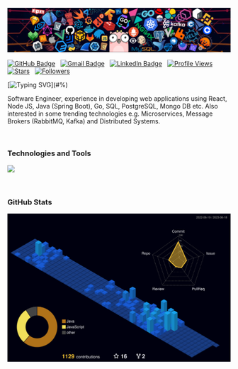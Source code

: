 <a href="#!"><img src='images/header_01.png' alt="header"></img></a>

[![GitHub Badge](https://img.shields.io/badge/GitHub-100000?style=flat&logo=github&logoColor=white)](https://github.com/sumanthvadde)&nbsp;&nbsp;
[![Gmail Badge](https://img.shields.io/badge/Gmail-D14836?style=flat&logo=gmail&logoColor=white)](mailto:vvadde@usc.edu)&nbsp;&nbsp;
[![LinkedIn Badge](https://img.shields.io/badge/LinkedIn-0077B5?style=flat&logo=linkedin&logoColor=white)](https://linkedin.com/in/sumanthvadde)&nbsp;&nbsp;
[![Profile Views](https://komarev.com/ghpvc/?username=sumanthvadde&style=flat&color=green&label=Profile+views)](#/)&nbsp;&nbsp;
[![Stars](https://custom-icon-badges.herokuapp.com/github/stars/sumanthvadde?color=55960c&labelColor=488207&style=social&logo=star&logoColor=black&label=Stars)](https://github.com/sumanthvadde?tab=repositories&sort=stargazers)&nbsp;&nbsp;
[![Followers](https://custom-icon-badges.herokuapp.com/github/followers/sumanthvadde?color=236ad3&labelColor=1155ba&style=social&logo=github&logoColor=black&label=Follow)](https://github.com/sumanthvadde?tab=followers)&nbsp;&nbsp;

[![Typing SVG](https://readme-typing-svg.herokuapp.com?font=comfortaa&size=25&duration=2000&color=EF8236&center=false&vCenter=true&height=40&lines=Hello+world!;¡Hola+mundo!;Hallo+wereld!;Hallo+welt!;Tere+maailm!;Merhaba+dünya!;Zdravo+svijete!;Привіт+світ!;Ciao+mondo!;नमस्ते+दुनिया!;Bonjour+monde!;Helló+világ!;Γειά+σου+κόσμε!;Hei+maailma!;こんにちは世界！;Witaj+świecie!;Hej+världen!)](#%)

Software Engineer, experience in developing web applications using React, Node JS, Java (Spring Boot), Go, SQL, PostgreSQL, Mongo DB etc. Also interested in some trending technologies e.g. Microservices, Message Brokers (RabbitMQ, Kafka) and Distributed Systems.

<br/>

### Technologies and Tools
<p style="text-align:left">
  <a href="#&"><img src="https://skillicons.dev/icons?i=java,spring,js,ts,react,nodejs,go,python,html,css,postgres,mysql,mongo,git,github,docker,azure,aws,vscode,jenkins,kubernetes,linux,&perline=12" /></a>
</p>
<br/>

### GitHub Stats
[![GitHub Stats](./profile-3d-contrib/profile-night-view.svg)](#=)

